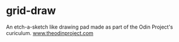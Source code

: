 # grid-draw
An etch-a-sketch like drawing pad made as part of the Odin Project's curiculum.
www.theodinproject.com
